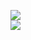 [![](https://img.shields.io/badge/Made%20With-Github%20Spray-lightgrey.svg?style=for-the-badge&logo=github)](https://github.com/Annihil/github-spray#4542)  
[![](https://i.imgur.com/2DrTn0Z.gif)](https://github.com/Annihil/github-spray)
